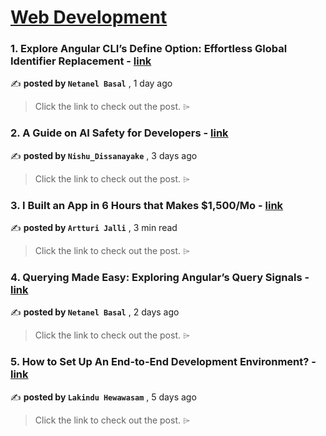 
<h1><a href=https://medium.com/tag/web-development/recommended target="_blank" rel="noopener noreferrer">Web Development</a></h1>
<h3>1. Explore Angular CLI’s Define Option: Effortless Global Identifier Replacement - <a href=https://medium.com/netanelbasal/explore-angular-clis-define-option-effortless-global-identifier-replacement-f08fec7d9243?source=tag_recommended_feed---------0-84----------web_development----------fd65469b_05fb_4b15_ba57_8a60807acd5c------- target="_blank" rel="noopener noreferrer">link</a></h3>

✍️ **posted by `Netanel Basal`** <date> , 1 day ago</date>

<blockquote>Click the link to check out the post. ⌲</blockquote>

<h3>2. A Guide on AI Safety for Developers - <a href=https://medium.com/bitsrc/ai-safety-for-ctos-73a2e98ebb0b?source=tag_recommended_feed---------1-107----------web_development----------fd65469b_05fb_4b15_ba57_8a60807acd5c------- target="_blank" rel="noopener noreferrer">link</a></h3>

✍️ **posted by `Nishu_Dissanayake`** <date> , 3 days ago</date>

<blockquote>Click the link to check out the post. ⌲</blockquote>

<h3>3. I Built an App in 6 Hours that Makes $1,500/Mo - <a href=https://medium.com/@artturi-jalli/i-built-an-app-in-6-hours-that-makes-1-500-mo-85139edee87d?source=tag_recommended_feed---------2-85----------web_development----------fd65469b_05fb_4b15_ba57_8a60807acd5c------- target="_blank" rel="noopener noreferrer">link</a></h3>

✍️ **posted by `Artturi Jalli`** <date> , 3 min read</date>

<blockquote>Click the link to check out the post. ⌲</blockquote>

<h3>4. Querying Made Easy: Exploring Angular’s Query Signals - <a href=https://medium.com/netanelbasal/querying-made-easy-exploring-angulars-query-signals-ca850b5db892?source=tag_recommended_feed---------3-84----------web_development----------fd65469b_05fb_4b15_ba57_8a60807acd5c------- target="_blank" rel="noopener noreferrer">link</a></h3>

✍️ **posted by `Netanel Basal`** <date> , 2 days ago</date>

<blockquote>Click the link to check out the post. ⌲</blockquote>

<h3>5. How to Set Up An End-to-End Development Environment? - <a href=https://medium.com/bitsrc/end-to-end-development-with-bit-d1d493e09d8e?source=tag_recommended_feed---------4-107----------web_development----------fd65469b_05fb_4b15_ba57_8a60807acd5c------- target="_blank" rel="noopener noreferrer">link</a></h3>

✍️ **posted by `Lakindu Hewawasam`** <date> , 5 days ago</date>

<blockquote>Click the link to check out the post. ⌲</blockquote>

